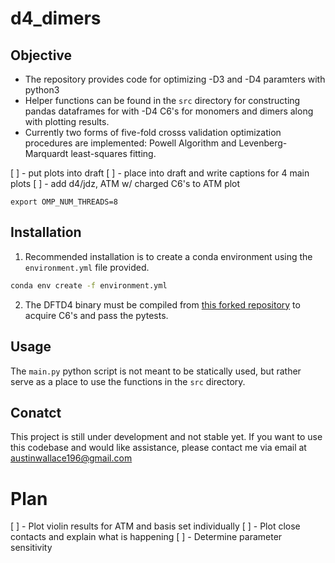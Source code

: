 # d4_dimers

## Objective
- The repository provides code for optimizing -D3 and -D4 paramters with python3
- Helper functions can be found in the `src` directory for constructing pandas
  dataframes for with -D4 C6's for monomers and dimers along with plotting
  results.
- Currently two forms of five-fold crosss validation optimization procedures
  are implemented: Powell Algorithm and Levenberg-Marquardt least-squares
  fitting.  

[ ] - put plots into draft
[ ] - place into draft and write captions for 4 main plots
[ ] - add d4/jdz, ATM w/ charged C6's to ATM plot

```
export OMP_NUM_THREADS=8
```

## Installation
1. Recommended installation is to create a conda environment using the
   `environment.yml` file provided.
```bash
conda env create -f environment.yml
```
2. The DFTD4 binary must be compiled from [this forked
   repository](https://github.com/Awallace3/dftd4) to acquire C6's and pass the
   pytests.

## Usage
The `main.py` python script is not meant to be statically used, but rather
serve as a place to use the functions in the `src` directory.


## Conatct
This project is still under development and not stable yet. If you want to use
this codebase and would like assistance, please contact me via email at
<a href="mailto:austinwallace196@gmail.com">austinwallace196@gmail.com</a>

# Plan
[ ] - Plot violin results for ATM and basis set individually
[ ] - Plot close contacts and explain what is happening
[ ] - Determine parameter sensitivity
